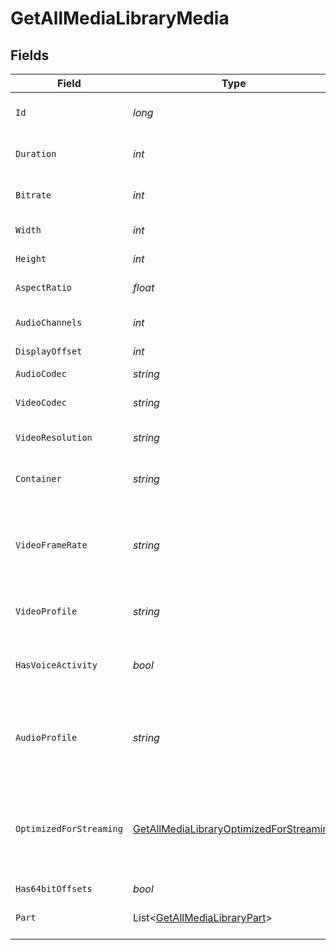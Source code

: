 # GetAllMediaLibraryMedia


## Fields

| Field                                                                                                       | Type                                                                                                        | Required                                                                                                    | Description                                                                                                 | Example                                                                                                     |
| ----------------------------------------------------------------------------------------------------------- | ----------------------------------------------------------------------------------------------------------- | ----------------------------------------------------------------------------------------------------------- | ----------------------------------------------------------------------------------------------------------- | ----------------------------------------------------------------------------------------------------------- |
| `Id`                                                                                                        | *long*                                                                                                      | :heavy_check_mark:                                                                                          | Unique media identifier.                                                                                    | 387322                                                                                                      |
| `Duration`                                                                                                  | *int*                                                                                                       | :heavy_minus_sign:                                                                                          | Duration of the media in milliseconds.                                                                      | 9610350                                                                                                     |
| `Bitrate`                                                                                                   | *int*                                                                                                       | :heavy_minus_sign:                                                                                          | Bitrate in bits per second.                                                                                 | 25512                                                                                                       |
| `Width`                                                                                                     | *int*                                                                                                       | :heavy_minus_sign:                                                                                          | Video width in pixels.                                                                                      | 3840                                                                                                        |
| `Height`                                                                                                    | *int*                                                                                                       | :heavy_minus_sign:                                                                                          | Video height in pixels.                                                                                     | 1602                                                                                                        |
| `AspectRatio`                                                                                               | *float*                                                                                                     | :heavy_minus_sign:                                                                                          | Aspect ratio of the video.                                                                                  | 2.35                                                                                                        |
| `AudioChannels`                                                                                             | *int*                                                                                                       | :heavy_minus_sign:                                                                                          | Number of audio channels.                                                                                   | 6                                                                                                           |
| `DisplayOffset`                                                                                             | *int*                                                                                                       | :heavy_minus_sign:                                                                                          | N/A                                                                                                         | 50                                                                                                          |
| `AudioCodec`                                                                                                | *string*                                                                                                    | :heavy_minus_sign:                                                                                          | Audio codec used.                                                                                           | eac3                                                                                                        |
| `VideoCodec`                                                                                                | *string*                                                                                                    | :heavy_minus_sign:                                                                                          | Video codec used.                                                                                           | hevc                                                                                                        |
| `VideoResolution`                                                                                           | *string*                                                                                                    | :heavy_minus_sign:                                                                                          | Video resolution (e.g., 4k).                                                                                | 4k                                                                                                          |
| `Container`                                                                                                 | *string*                                                                                                    | :heavy_minus_sign:                                                                                          | File container type.                                                                                        | mkv                                                                                                         |
| `VideoFrameRate`                                                                                            | *string*                                                                                                    | :heavy_minus_sign:                                                                                          | Frame rate of the video. Values found include NTSC, PAL, 24p<br/>                                           | 24p                                                                                                         |
| `VideoProfile`                                                                                              | *string*                                                                                                    | :heavy_minus_sign:                                                                                          | Video profile (e.g., main 10).                                                                              | main 10                                                                                                     |
| `HasVoiceActivity`                                                                                          | *bool*                                                                                                      | :heavy_minus_sign:                                                                                          | Indicates whether voice activity is detected.                                                               | false                                                                                                       |
| `AudioProfile`                                                                                              | *string*                                                                                                    | :heavy_minus_sign:                                                                                          | The audio profile used for the media (e.g., DTS, Dolby Digital, etc.).                                      | dts                                                                                                         |
| `OptimizedForStreaming`                                                                                     | [GetAllMediaLibraryOptimizedForStreaming](../../Models/Requests/GetAllMediaLibraryOptimizedForStreaming.md) | :heavy_minus_sign:                                                                                          | Has this media been optimized for streaming. NOTE: This can be 0, 1, false or true                          |                                                                                                             |
| `Has64bitOffsets`                                                                                           | *bool*                                                                                                      | :heavy_minus_sign:                                                                                          | N/A                                                                                                         | false                                                                                                       |
| `Part`                                                                                                      | List<[GetAllMediaLibraryPart](../../Models/Requests/GetAllMediaLibraryPart.md)>                             | :heavy_minus_sign:                                                                                          | An array of parts for this media item.                                                                      |                                                                                                             |